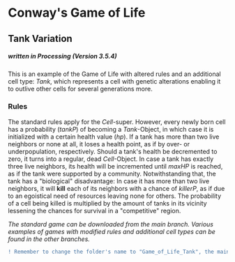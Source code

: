 # Conway's Game of Life
## Tank Variation
##### written in Processing (Version 3.5.4)

This is an example of the Game of Life with altered rules and an additional cell type: _Tank_, which represents a cell with genetic alterations enabling it to outlive other cells for several generations more. 


### Rules
The standard rules apply for the _Cell_-super. However, every newly born cell has a probability (_tankP_) of becoming a _Tank_-Object, in which case it is initialized with a certain health value (_hp_). If a tank has more than two live neighbors or none at all, it loses a health point, as if by over- or underpopulation, respectively. Should a tank's health be decremented to zero, it turns into a regular, dead _Cell_-Object. In case a tank has exactly three live neighbors, its health will be incremented until _maxHP_ is reached, as if the tank were supported by a community. Notwithstanding that, the tank has a "biological" disadvantage: In case it has more than two live neighbors, it will **kill** each of its neighbors with a chance of _killerP_, as if due to an egoistical need of resources leaving none for others. The probability of a cell being killed is multiplied by the amount of tanks in its vicinity lessening the chances for survival in a "competitive" region.



_The standard game can be downloaded from the main branch. Various examples of games with modified rules and additional cell types can be found in the other branches._

```diff
! Remember to change the folder's name to "Game_of_Life_Tank", the main sketch's name, when downloading the project !
```
